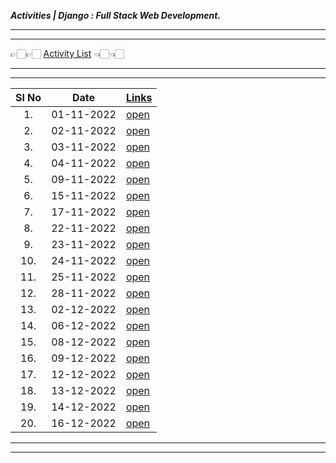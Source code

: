 ___Activities | Django : Full Stack Web Development.___

___
___
👉🏻👉🏻  [Activity List](./Activity/activity.md)  👈🏻👈🏻

---
___



| Sl No | Date       | [Links](./Activity)                 |
| :---: | ---------- | ----------------------------------- |
|  1.   | 01-11-2022 | [open](./Activity/Nov/01-11-22-tue) |
|  2.   | 02-11-2022 | [open](./Activity/Nov/02-11-22-wed) |
|  3.   | 03-11-2022 | [open](./Activity/Nov/03-11-22-thu) |
|  4.   | 04-11-2022 | [open](./Activity/Nov/04-11-22-fri) |
|  5.   | 09-11-2022 | [open](./Activity/Nov/09-11-22-wed) |
|  6.   | 15-11-2022 | [open](./Activity/Nov/15-11-22-tue) |
|  7.   | 17-11-2022 | [open](./Activity/Nov/17-11-22-thu) |
|  8.   | 22-11-2022 | [open](./Activity/Nov/22-11-22-tue) |
|  9.   | 23-11-2022 | [open](./Activity/Nov/23-11-22-wed) |
|  10.  | 24-11-2022 | [open](./Activity/Nov/24-11-22-thu) |
|  11.  | 25-11-2022 | [open](./Activity/Nov/25-11-22-fri) |
|  12.  | 28-11-2022 | [open](./Activity/Nov/28-11-22-mon) |
|  13.  | 02-12-2022 | [open](./Activity/Dec/02-12-22-mon) |
|  14.  | 06-12-2022 | [open](./Activity/Dec/06-12-22-tue) |
|  15.  | 08-12-2022 | [open](./Activity/Dec/08-12-22-thu) |
|  16.  | 09-12-2022 | [open](./Activity/Dec/09-12-22-fri) |
|  17.  | 12-12-2022 | [open](./Activity/Dec/12-12-22-mon) |
|  18.  | 13-12-2022 | [open](./Activity/Dec/13-12-22-tue) |
|  19.  | 14-12-2022 | [open](./Activity/Dec/14-12-22-wed) |
|  20.  | 16-12-2022 | [open](./Activity/Dec/16-12-22-fri) |


---
___
